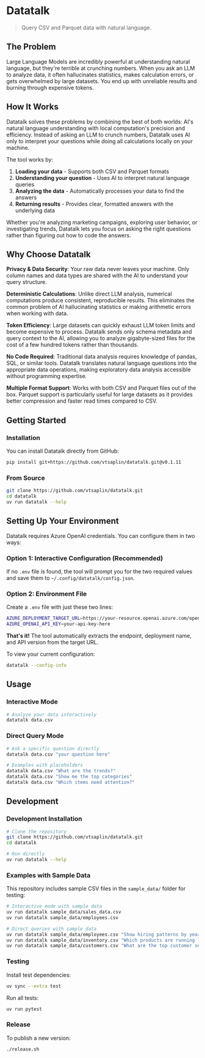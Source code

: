 # Datatalk

> Query CSV and Parquet data with natural language.

## The Problem

Large Language Models are incredibly powerful at understanding natural language, but they're terrible at crunching numbers. When you ask an LLM to analyze data, it often hallucinates statistics, makes calculation errors, or gets overwhelmed by large datasets. You end up with unreliable results and burning through expensive tokens.

## How It Works

Datatalk solves these problems by combining the best of both worlds: AI's natural language understanding with local computation's precision and efficiency. Instead of asking an LLM to crunch numbers, Datatalk uses AI only to interpret your questions while doing all calculations locally on your machine.

The tool works by:

1. **Loading your data** - Supports both CSV and Parquet formats
2. **Understanding your question** - Uses AI to interpret natural language queries
3. **Analyzing the data** - Automatically processes your data to find the answers
4. **Returning results** - Provides clear, formatted answers with the underlying data

Whether you're analyzing marketing campaigns, exploring user behavior, or investigating trends, Datatalk lets you focus on asking the right questions rather than figuring out how to code the answers.

## Why Choose Datatalk

**Privacy & Data Security**: Your raw data never leaves your machine. Only column names and data types are shared with the AI to understand your query structure.

**Deterministic Calculations**: Unlike direct LLM analysis, numerical computations produce consistent, reproducible results. This eliminates the common problem of AI hallucinating statistics or making arithmetic errors when working with data.

**Token Efficiency**: Large datasets can quickly exhaust LLM token limits and become expensive to process. Datatalk sends only schema metadata and query context to the AI, allowing you to analyze gigabyte-sized files for the cost of a few hundred tokens rather than thousands.

**No Code Required**: Traditional data analysis requires knowledge of pandas, SQL, or similar tools. Datatalk translates natural language questions into the appropriate data operations, making exploratory data analysis accessible without programming expertise.

**Multiple Format Support**: Works with both CSV and Parquet files out of the box. Parquet support is particularly useful for large datasets as it provides better compression and faster read times compared to CSV.

## Getting Started

### Installation

You can install Datatalk directly from GitHub:

```bash
pip install git+https://github.com/vtsaplin/datatalk.git@v0.1.11
```

### From Source

```bash
git clone https://github.com/vtsaplin/datatalk.git
cd datatalk
uv run datatalk --help
```

## Setting Up Your Environment

Datatalk requires Azure OpenAI credentials. You can configure them in two ways:

### Option 1: Interactive Configuration (Recommended)

If no `.env` file is found, the tool will prompt you for the two required values and save them to `~/.config/datatalk/config.json`.

### Option 2: Environment File

Create a `.env` file with just these two lines:

```bash
AZURE_DEPLOYMENT_TARGET_URL=https://your-resource.openai.azure.com/openai/deployments/gpt-4o/chat/completions?api-version=2024-12-01-preview
AZURE_OPENAI_API_KEY=your-api-key-here
```

**That's it!** The tool automatically extracts the endpoint, deployment name, and API version from the target URL.

To view your current configuration:

```bash
datatalk --config-info
```

## Usage

### Interactive Mode
```bash
# Analyze your data interactively
datatalk data.csv
```

### Direct Query Mode
```bash
# Ask a specific question directly
datatalk data.csv "your question here"

# Examples with placeholders
datatalk data.csv "What are the trends?"
datatalk data.csv "Show me the top categories"
datatalk data.csv "Which items need attention?"
```

## Development

### Development Installation

```bash
# Clone the repository
git clone https://github.com/vtsaplin/datatalk.git
cd datatalk

# Run directly
uv run datatalk --help
```

### Examples with Sample Data

This repository includes sample CSV files in the `sample_data/` folder for testing:

```bash
# Interactive mode with sample data
uv run datatalk sample_data/sales_data.csv
uv run datatalk sample_data/employees.csv

# Direct queries with sample data
uv run datatalk sample_data/employees.csv "Show hiring patterns by year"
uv run datatalk sample_data/inventory.csv "Which products are running low?"
uv run datatalk sample_data/customers.csv "What are the top customer segments?"
```

### Testing

Install test dependencies:

```bash
uv sync --extra test
```

Run all tests:

```bash
uv run pytest
```

### Release

To publish a new version:

```bash
./release.sh
```

